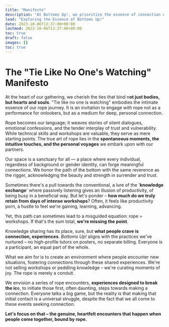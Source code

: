 ```yaml
---
title: "Manifesto"
description: "At Bottoms Up!, we prioritize the essence of connection over the mere provision of infrastructure. It's not just about the space or amenities; it's about the immersive experiences and emotional bonds developed through rope."
lead: "Exploring the Essence of Bottoms Up!"
date: 2023-10-06T13:37:00+00:00
lastmod: 2023-10-06T13:37:00+00:00
toc: true
draft: false
images: []
toc: true
---
```



# The "Tie Like No One's Watching" Manifesto

At the heart of our gathering, we cherish the ties that bind n**ot just bodies, but hearts and souls**. "Tie like no one is watching" embodies the intimate essence of our rope journey. It is an invitation to engage with rope not as a performance for onlookers, but as a medium for deep, personal connection.

Rope becomes our language; it weaves stories of silent dialogues, emotional confessions, and the tender interplay of trust and vulnerability. While technical skills and workshops are valuable, they serve as mere starting points. The true art of rope lies in the **spontaneous moments, the intuitive touches, and the personal voyages** we embark upon with our partners.

Our space is a sanctuary for all — a place where every individual, regardless of background or gender identity, can forge meaningful connections. We honor the path of the bottom with the same reverence as the rigger, acknowledging the beauty and strength in surrender and trust.

Sometimes there's a pull towards the conventional, a lure of the '**knowledge exchange**' where passively listening gives an illusion of productivity, of being busy in a beneficial way. But let's ponder – **how much do we truly retain from days of intense workshops**? Often, it feels like productivity porn, a hustle to feel we're gaining, learning, advancing. 

Yet, this path can sometimes lead to a misguided equation: rope = workshops. If that's the sum total, **we're missing the point**.

Knowledge sharing has its place, sure, but **what people crave is connection, experiences**. _Bottoms Up!_ aligns with the practices we've nurtured – no high-profile tutors on posters, no separate billing. Everyone is a participant, an equal part of the whole.

What we aim for is to create an environment where people encounter new situations, fostering connections through these shared experiences. We're not selling workshops or peddling knowledge – we're curating moments of joy. The rope is merely a conduit.

We envision a series of rope encounters, **experiences designed to break the ic**e, to initiate those first, often daunting, steps towards making a connection. Everyone talks a big game, but the reality is that making that initial contact is a universal struggle, despite the fact that we all come to these events seeking connection.

**Let's focus on that – the genuine, heartfelt encounters that happen when people come together, bound by rope.**